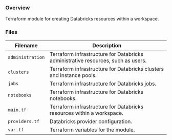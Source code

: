 ### Overview

Terraform module for creating Databricks resources within a workspace.

### Files

| Filename         | Description                                                                      |
|------------------|----------------------------------------------------------------------------------|
| `administration` | Terraform infrastructure for Databricks administrative resources, such as users. |
| `clusters`       | Terraform infrastructure for Databricks clusters and instance pools.             |
| `jobs`           | Terraform infrastructure for Databricks jobs.                                    |
| `notebooks`      | Terraform infrastructure for Databricks notebooks.                               |
| `main.tf`        | Terraform infrastructure for Databricks resources within a workspace.            |
| `providers.tf`   | Databricks provider configuration.                                               |
| `var.tf`         | Terraform variables for the module.                                              |